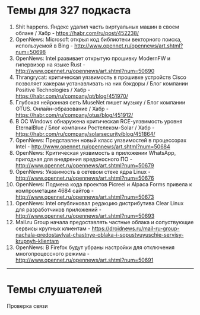 # Темы для 327 подкаста
1. Shit happens. Яндекс удалил часть виртуальных машин в своем облаке / Хабр - https://habr.com/ru/post/452238/
1. OpenNews: Microsoft открыл код библиотеки векторного поиска, используемой в Bing - http://www.opennet.ru/opennews/art.shtml?num=50698
1. OpenNews: Intel развивает открытую прошивку ModernFW и гипервизор на языке Rust - http://www.opennet.ru/opennews/art.shtml?num=50690
1. Thrangrycat: критическая уязвимость в прошивке устройств Cisco позволяет хакерам устанавливать на них бэкдоры / Блог компании Positive Technologies / Хабр - https://habr.com/ru/company/pt/blog/451970/
1. Глубокая нейронная сеть MuseNet пишет музыку / Блог компании OTUS. Онлайн-образование / Хабр - https://habr.com/ru/company/otus/blog/451912/
1. В ОС Windows обнаружена критическая RCE-уязвимость уровня EternalBlue / Блог компании Ростелеком-Solar / Хабр - https://habr.com/ru/company/solarsecurity/blog/451864/
1. OpenNews: Представлен новый класс уязвимостей в процессорах Intel - http://www.opennet.ru/opennews/art.shtml?num=50684
1. OpenNews: Критическая уязвимость в приложении WhatsApp, пригодная для внедрения вредоносного ПО - http://www.opennet.ru/opennews/art.shtml?num=50679
1. OpenNews: Уязвимость в сетевом стеке ядра Linux - http://www.opennet.ru/opennews/art.shtml?num=50676
1. OpenNews: Подмена кода проектов Picreel и Alpaca Forms привела к компрометации 4684 сайтов - http://www.opennet.ru/opennews/art.shtml?num=50673
1. OpenNews: Intel опубликовал редакцию дистрибутива Clear Linux для разработчиков приложений - http://www.opennet.ru/opennews/art.shtml?num=50693
1. Mail.ru Group начала предоставлять частные облака и сопуствующие сервисы крупных клиентам - https://droidnews.ru/mail-ru-group-nachala-predostavlyat-chastnye-oblaka-i-sopustvuyuschie-servisy-krupnyh-klientam
1. OpenNews: В Firefox будут убраны настройки для отключения многопроцессного режима - http://www.opennet.ru/opennews/art.shtml?num=50691

---
# Темы слушателей
Проверка связи
